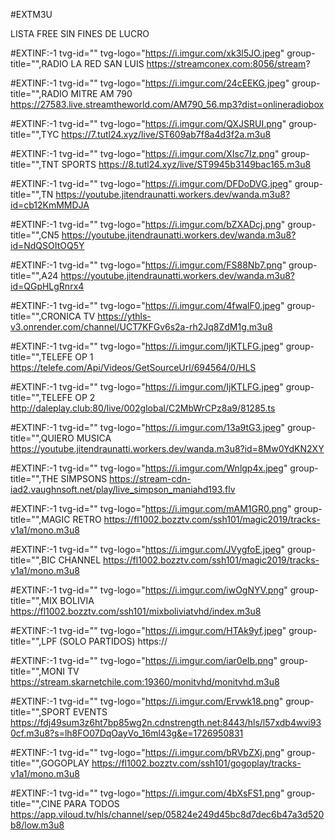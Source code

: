 #EXTM3U

LISTA FREE SIN FINES DE LUCRO



#EXTINF:-1 tvg-id="" tvg-logo="https://i.imgur.com/xk3l5JO.jpeg" group-title="",RADIO LA RED SAN LUIS
https://streamconex.com:8056/stream?

#EXTINF:-1 tvg-id="" tvg-logo="https://i.imgur.com/24cEEKG.jpeg" group-title="",RADIO MITRE AM 790
https://27583.live.streamtheworld.com/AM790_56.mp3?dist=onlineradiobox

#EXTINF:-1 tvg-id="" tvg-logo="https://i.imgur.com/QXJSRUI.png" group-title="",TYC
https://7.tutl24.xyz/live/ST609ab7f8a4d3f2a.m3u8

#EXTINF:-1 tvg-id="" tvg-logo="https://i.imgur.com/XIsc7Iz.png" group-title="",TNT SPORTS
https://8.tutl24.xyz/live/ST9945b3149bac165.m3u8

#EXTINF:-1 tvg-id="" tvg-logo="https://i.imgur.com/DFDoDVG.jpeg" group-title="",TN
https://youtube.jitendraunatti.workers.dev/wanda.m3u8?id=cb12KmMMDJA

#EXTINF:-1 tvg-id="" tvg-logo="https://i.imgur.com/bZXADcj.png" group-title="",CN5
https://youtube.jitendraunatti.workers.dev/wanda.m3u8?id=NdQSOItOQ5Y

#EXTINF:-1 tvg-id="" tvg-logo="https://i.imgur.com/FS88Nb7.png" group-title="",A24
https://youtube.jitendraunatti.workers.dev/wanda.m3u8?id=QGpHLgRnrx4

#EXTINF:-1 tvg-id="" tvg-logo="https://i.imgur.com/4fwalF0.jpeg" group-title="",CRONICA TV
https://ythls-v3.onrender.com/channel/UCT7KFGv6s2a-rh2Jq8ZdM1g.m3u8


#EXTINF:-1 tvg-id="" tvg-logo="https://i.imgur.com/IjKTLFG.jpeg" group-title="",TELEFE OP 1
https://telefe.com/Api/Videos/GetSourceUrl/694564/0/HLS

#EXTINF:-1 tvg-id="" tvg-logo="https://i.imgur.com/IjKTLFG.jpeg" group-title="",TELEFE OP 2
http://daleplay.club:80/live/002global/C2MbWrCPz8a9/81285.ts

#EXTINF:-1 tvg-id="" tvg-logo="https://i.imgur.com/13a9tG3.jpeg" group-title="",QUIERO MUSICA
https://youtube.jitendraunatti.workers.dev/wanda.m3u8?id=8Mw0YdKN2XY

#EXTINF:-1 tvg-id="" tvg-logo="https://i.imgur.com/Wnlgp4x.jpeg" group-title="",THE SIMPSONS
https://stream-cdn-iad2.vaughnsoft.net/play/live_simpson_maniahd193.flv

#EXTINF:-1 tvg-id="" tvg-logo="https://i.imgur.com/mAM1GR0.png" group-title="",MAGIC RETRO
https://fl1002.bozztv.com/ssh101/magic2019/tracks-v1a1/mono.m3u8

#EXTINF:-1 tvg-id="" tvg-logo="https://i.imgur.com/JVygfoE.jpeg" group-title="",BIC CHANNEL
https://fl1002.bozztv.com/ssh101/magic2019/tracks-v1a1/mono.m3u8

#EXTINF:-1 tvg-id="" tvg-logo="https://i.imgur.com/iwOgNYV.png" group-title="",MIX BOLIVIA
https://fl1002.bozztv.com/ssh101/mixboliviatvhd/index.m3u8

#EXTINF:-1 tvg-id="" tvg-logo="https://i.imgur.com/HTAk9yf.jpeg" group-title="",LPF (SOLO PARTIDOS)
https://

#EXTINF:-1 tvg-id="" tvg-logo="https://i.imgur.com/iar0eIb.png" group-title="",MONI TV
https://stream.skarnetchile.com:19360/monitvhd/monitvhd.m3u8

#EXTINF:-1 tvg-id="" tvg-logo="https://i.imgur.com/Ervwk18.png" group-title="",SPORT EVENTS
https://fdj49sum3z6ht7bp85wg2n.cdnstrength.net:8443/hls/l57xdb4wvi930cf.m3u8?s=lh8FO07DqOayVo_16ml43g&e=1726950831

#EXTINF:-1 tvg-id="" tvg-logo="https://i.imgur.com/bRVbZXj.png" group-title="",GOGOPLAY
https://fl1002.bozztv.com/ssh101/gogoplay/tracks-v1a1/mono.m3u8

#EXTINF:-1 tvg-id="" tvg-logo="https://i.imgur.com/4bXsFS1.png" group-title="",CINE PARA TODOS
https://app.viloud.tv/hls/channel/sep/05824e249d45bc8d7dec6b47a3d520b8/low.m3u8

